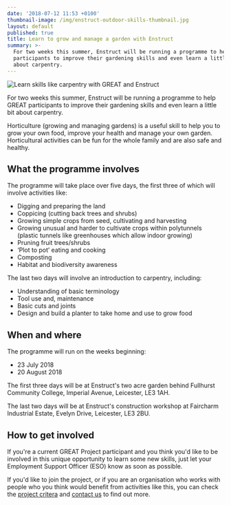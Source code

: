 ```yaml
---
date: '2018-07-12 11:53 +0100'
thumbnail-image: /img/enstruct-outdoor-skills-thumbnail.jpg
layout: default
published: true
title: Learn to grow and manage a garden with Enstruct
summary: >-
  For two weeks this summer, Enstruct will be running a programme to help GREAT
  participants to improve their gardening skills and even learn a little bit
  about carpentry.
---
```

![Learn skills like carpentry with GREAT and Enstruct]({{site.baseurl}}/img/enstruct-outdoor-skills.jpg)

For two weeks this summer, Enstruct will be running a programme to help GREAT participants to improve their gardening skills and even learn a little bit about carpentry. 

Horticulture (growing and managing gardens) is a useful skill to help you to grow your own food, improve your health and manage your own garden. Horticultural activities can be fun for the whole family and are also safe and healthy.

## What the programme involves

The programme will take place over five days, the first three of which will involve activities like:

- Digging and preparing the land
- Coppicing (cutting back trees and shrubs)
- Growing simple crops from seed, cultivating and harvesting
- Growing unusual and harder to cultivate crops within polytunnels (plastic tunnels like greenhouses which allow indoor growing)
- Pruning fruit trees/shrubs
- ‘Plot to pot’ eating and cooking
- Composting
- Habitat and biodiversity awareness

The last two days will involve an introduction to carpentry, including:

- Understanding of basic terminology
- Tool use and, maintenance
- Basic cuts and joints
- Design and build a planter to take home and use to grow food

## When and where

The programme will run on the weeks beginning:

- 23 July 2018
- 20 August 2018

The first three days will be at Enstruct's two acre garden behind Fullhurst Community College, Imperial Avenue, Leicester, LE3 1AH.

The last two days will be at Enstruct's construction workshop at Faircharm Industrial Estate, Evelyn Drive, Leicester, LE3 2BU.

## How to get involved

If you're a current GREAT Project participant and you think you'd like to be involved in this unique opportunity to learn some new skills, just let your Employment Support Officer (ESO) know as soon as possible.

If you'd like to join the project, or if you are an organisation who works with people who you think would benefit from activities like this, you can check the [project critera](https://www.greatproject.org.uk/who-we-help/) and [contact us](https://www.greatproject.org.uk/contact/) to find out more.